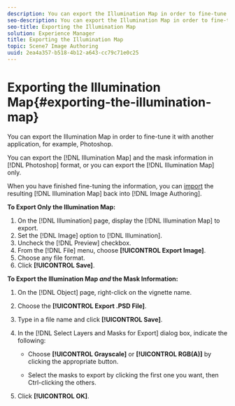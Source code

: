 ```yaml
---
description: You can export the Illumination Map in order to fine-tune it with another application, for example, Photoshop.
seo-description: You can export the Illumination Map in order to fine-tune it with another application, for example, Photoshop.
seo-title: Exporting the Illumination Map
solution: Experience Manager
title: Exporting the Illumination Map
topic: Scene7 Image Authoring
uuid: 2ea4a357-b518-4b12-a643-cc79c71e0c25
---
```


# Exporting the Illumination Map{#exporting-the-illumination-map}

You can export the Illumination Map in order to fine-tune it with another application, for example, Photoshop.

You can export the [!DNL Illumination Map] and the mask information in [!DNL Photoshop] format, or you can export the [!DNL Illumination Map] only.

When you have finished fine-tuning the information, you can [import](../../c-vat-work-illum-pg/c-vat-work-illum-maps/t-vat-imp-illum-map.md#task-2171a079ad2b45ada70487cbbcff5d89) the resulting [!DNL Illumination Map] back into [!DNL Image Authoring].

**To Export Only the Illumination Map:** 

1. On the [!DNL Illumination] page, display the [!DNL Illumination Map] to export.
1. Set the [!DNL Image] option to [!DNL Illumination].
1. Uncheck the [!DNL Preview] checkbox.
1. From the [!DNL File] menu, choose **[!UICONTROL Export Image]**.
1. Choose any file format.
1. Click **[!UICONTROL Save]**.

**To Export the Illumination Map *and* the Mask Information:**

1. On the [!DNL Object] page, right-click on the vignette name. 
1. Choose the **[!UICONTROL Export .PSD File]**. 
1. Type in a file name and click **[!UICONTROL Save]**. 
1. In the [!DNL Select Layers and Masks for Export] dialog box, indicate the following:

    * Choose **[!UICONTROL Grayscale]** or **[!UICONTROL RGB(A)]** by clicking the appropriate button. 
    
    * Select the masks to export by clicking the first one you want, then Ctrl-clicking the others.

1. Click **[!UICONTROL OK]**.

